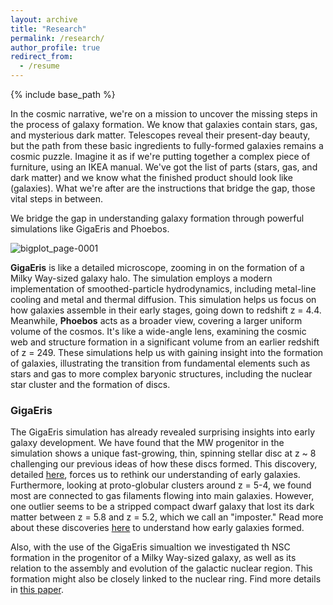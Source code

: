 ```yaml
---
layout: archive
title: "Research"
permalink: /research/
author_profile: true
redirect_from:
  - /resume
---
```

{% include base_path %}

In the cosmic narrative,  we're on a mission to uncover the missing steps in the process of galaxy formation. We know that galaxies contain stars, gas, and mysterious dark matter. Telescopes reveal their present-day beauty, but the path from these basic ingredients to fully-formed galaxies remains a cosmic puzzle. Imagine it as if we're putting together a complex piece of furniture, using an IKEA manual. We've got the list of parts (stars, gas, and dark matter) and we know what the finished product should look like (galaxies). What we're after are the instructions that bridge the gap, those vital steps in between.

We bridge the gap in understanding galaxy formation through powerful simulations like GigaEris and Phoebos. 

![bigplot_page-0001](https://github.com/fvandonkelaar/Fvandonkelaar.github.io/assets/57528256/2209b4f6-5eb9-461d-8822-cc1e30178268)


**GigaEris** is like a detailed microscope, zooming in on the formation of a Milky Way-sized galaxy halo. The simulation employs a modern implementation of smoothed-particle hydrodynamics, including metal-line cooling and metal and thermal diffusion. This simulation helps us focus on how galaxies assemble in their early stages, going down to redshift z = 4.4. Meanwhile, **Phoebos** acts as a broader view, covering a larger uniform volume of the cosmos. It's like a wide-angle lens, examining the cosmic web and structure formation in a significant volume from an earlier redshift of z = 249.  These simulations help us with gaining insight into the formation of galaxies, illustrating the transition from fundamental elements such as stars and gas to more complex baryonic structures, including the nuclear star cluster and the formation of discs.

### GigaEris
The GigaEris simulation has already revealed surprising insights into early galaxy development. We have found that the MW progenitor in the simulation shows a unique fast-growing, thin, spinning stellar disc at z ~ 8 challenging our previous ideas of how these discs formed. This discovery, detailed [here](https://ui.adsabs.harvard.edu/abs/2022ApJ...928..106T/abstract), forces us to rethink our understanding of early galaxies. Furthermore, looking at proto-globular clusters around z = 5-4, we found most are connected to gas filaments flowing into main galaxies. However, one outlier seems to be a stripped compact dwarf galaxy that lost its dark matter between z = 5.8 and z = 5.2, which we call an "imposter." Read more about these discoveries [here](https://ui.adsabs.harvard.edu/abs/2023MNRAS.522.1726V/abstract) to understand how early galaxies formed.

Also, with the use of the GigaEris simualtion we investigated th NSC formation in the progenitor of a Milky Way-sized galaxy, as well as its relation to the assembly and evolution of the galactic nuclear region. This formation might also be closely linked to the nuclear ring. Find more details in [this paper](https://ui.adsabs.harvard.edu/abs/2023arXiv230312828V/abstract).



